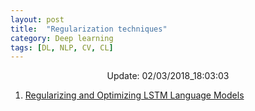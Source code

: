 ```yaml
---
layout: post
title:  "Regularization techniques"
category: Deep learning
tags: [DL, NLP, CV, CL]
---
```






<center> Update: 02/03/2018_18:03:03</center>

  	
1. [ Regularizing and Optimizing LSTM Language Models](https://rawgit.com/elbayadm/PaperNotes/master/notes/regularization/2017-Regularizing-and-Optimizing-LSTM-Language-Models.html)

